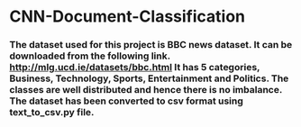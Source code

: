 # CNN-Document-Classification
### The dataset used for this project is BBC news dataset. It can be downloaded from the following link. http://mlg.ucd.ie/datasets/bbc.html It has 5 categories, Business, Technology, Sports, Entertainment and Politics. The classes are well distributed and hence there is no imbalance. The dataset has been converted to csv format using text_to_csv.py file.

